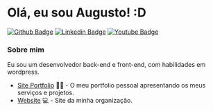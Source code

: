 # Olá, eu sou Augusto! :D

[![Github Badge](https://img.shields.io/badge/-Github-000?style=flat-square&logo=Github&logoColor=white&link=https://github.com/AghastyGD)](https://github.com/AghastyGD)
[![Linkedin Badge](https://img.shields.io/badge/-LinkedIn-blue?style=flat-square&logo=Linkedin&logoColor=white&link=https://www.linkedin.com/in/augusto-domingos-31801519a)](https://www.linkedin.com/in/augusto-domingos-31801519a)
[![Youtube Badge](https://img.shields.io/badge/-YouTube-ff0000?style=flat-square&labelColor=ff0000&logo=youtube&logoColor=white&link=https://www.youtube.com/channel/UCutT1cn1HmPOCk2y2LVM7RA/)](https://www.youtube.com/channel/UCutT1cn1HmPOCk2y2LVM7RA)

### Sobre mim
Eu sou um desenvolvedor back-end e front-end, com habilidades em wordpress.

- [Site Portfolio](https://augustodomingos.netlify.app/) ✍🏼 - O meu portfolio pessoal apresentando os meus serviços e projetos.
- [Website](http://aghastygdproductions.ml/) 💻 - Site da minha organização.
